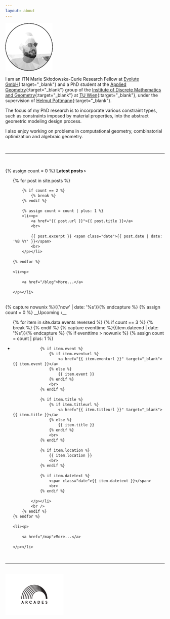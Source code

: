 ```yaml
---
layout: about
---
```

<div class="face_container">
		<img src="/assets/img/portrait_light.png" alt="Portrait" style="width:auto;height:auto;max-width:100%;max-height: 150px;" class="center">
</div>

I am an ITN Marie Skłodowska-Curie Research Fellow at [Evolute GmbH](https://www.evolute.at/){:target="_blank"} and a PhD student at the [Applied Geometry](http://www.geometrie.tuwien.ac.at/geom/fg4/){:target="_blank"} group of the [Institute of Discrete Mathematics and Geometry](http://www.dmg.tuwien.ac.at/){:target="_blank"} at [TU Wien](https://www.tuwien.ac.at/en/){:target="_blank"}, under the supervision of [Helmut Pottmann](http://www.dmg.tuwien.ac.at/pottmann/){:target="_blank"}.

The focus of my PhD research is to incorporate various constraint types, such as constraints imposed by material properties, into the abstract geometric modeling design process.

I also enjoy working on problems in computational geometry, combinatorial optimization and algebraic geometry. 

<br>

<hr>

<br>

{% assign count = 0 %}
__Latest posts &rsaquo;__

<ul>
    {% for post in site.posts %}
		
		{% if count == 2 %}
			{% break %}
		{% endif %}

		{% assign count = count | plus: 1 %}
	    <li><p>
	        <a href="{{ post.url }}">{{ post.title }}</a>
	        <br>

	        {{ post.excerpt }} <span class="date">{{ post.date | date: '%B %Y' }}</span>
	        <br>
	    </p></li>

    {% endfor %}

    <li><p>
			
		<a href="/blog">More...</a>
		
	</p></li>
</ul>

<br>
{% capture nowunix %}{{'now' | date: '%s'}}{% endcapture %}
{% assign count = 0 %}
__Upcoming &rsaquo;__

<ul>
	{% for item in site.data.events reversed %}
		{% if count == 3 %}
			{% break %}
		{% endif %}
		{% capture eventtime %}{{item.dateend | date: '%s'}}{% endcapture %}
		{% if eventtime > nowunix %}
			{% assign count = count | plus: 1 %}
			<li><p>
				
				{% if item.event %}
					{% if item.eventurl %}
						<a href="{{ item.eventurl }}" target="_blank">{{ item.event }}</a>
					{% else %}
						{{ item.event }}
					{% endif %}
					<br>
				{% endif %}

				{% if item.title %}
					{% if item.titleurl %}
						<a href="{{ item.titleurl }}" target="_blank">{{ item.title }}</a>
					{% else %}
						{{ item.title }}
					{% endif %}
					<br>
				{% endif %}
				
				{% if item.location %}
					{{ item.location }}
					<br>
				{% endif %}
				
				{% if item.datetext %}
					<span class="date">{{ item.datetext }}</span>
					<br>
				{% endif %}
				
			</p></li>
			<br /> 
		{% endif %}
	{% endfor %}
	
	<li><p>
			
		<a href="/map">More...</a>
		
	</p></li>
	
</ul>

<br>

<hr>

<br>

<a href="http://arcades-network.eu/" target="_blank">
<img src="/assets/img/arcades_logo.png" alt="ARCADES Logo" style="width:auto;height:auto;max-width:100%;max-height: 130px;" class="center">
</a>

<br>